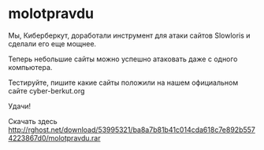 molotpravdu
===========

Мы, Киберберкут, доработали инструмент для атаки сайтов Slowloris и сделали его еще мощнее. 

Теперь небольшие сайты можно успешно атаковать даже с одного компьютера. 

Тестируйте, пишите какие сайты положили на нашем официальном сайте cyber-berkut.org 

Удачи!

Скачать здесь http://rghost.net/download/53995321/ba8a7b81b41c014cda618c7e892b5574223867d0/molotpravdu.rar

